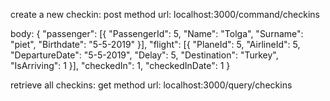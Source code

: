 create a new checkin: post method url: localhost:3000/command/checkins

body:
{
	"passenger": [{
		"PassengerId": 5,
		"Name": "Tolga",
		"Surname": "piet",
		"Birthdate": "5-5-2019"
	}],
	"flight": [{
		"PlaneId": 5,
		"AirlineId": 5,
		"DepartureDate": "5-5-2019",
		"Delay": 5,
		"Destination": "Turkey",
		"IsArriving": 1
	}],
	"checkedIn": 1,
	"checkedInDate": 1
}

retrieve all checkins: get method url: localhost:3000/query/checkins